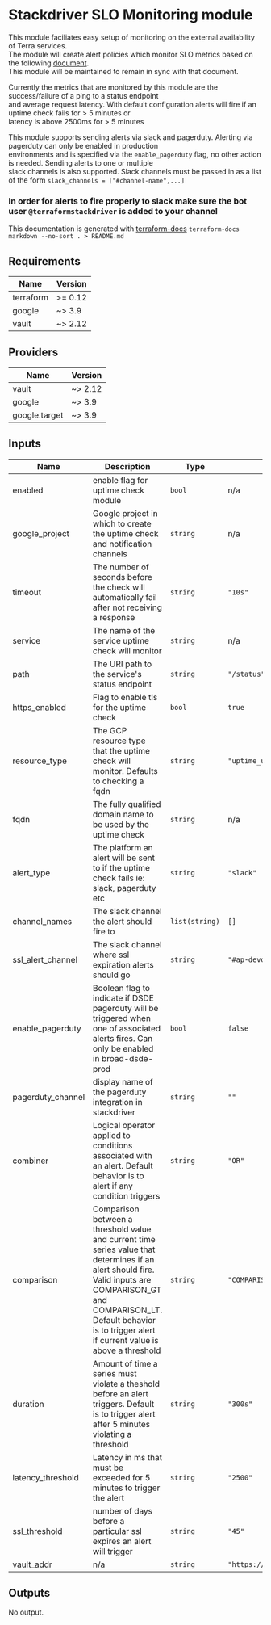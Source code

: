 # Stackdriver SLO Monitoring module

This module faciliates easy setup of monitoring on the external availability of Terra services.  
The module will create alert policies which monitor SLO metrics based on the following [document](https://docs.google.com/document/d/15YhNvO4pPC-R3mA1rgZIdlXJzmOHm3kIv1rLo4xWZ_g/edit).  
This module will be maintained to remain in sync with that document.

Currently the metrics that are monitored by this module are the success/failure of a ping to a status endpoint  
and average request latency. With default configuration alerts will fire if an uptime check fails for  > 5 minutes or  
latency is above 2500ms for > 5 minutes

This module supports sending alerts via slack and pagerduty. Alerting via pagerduty can only be enabled in production  
environments and is specified via the `enable_pagerduty` flag, no other action is needed. Sending alerts to one or multiple  
slack channels is also supported. Slack channels must be passed in as a list of the form `slack_channels = ["#channel-name",...]`
### In order for alerts to fire properly to slack make sure the bot user `@terraformstackdriver` is added to your channel

This documentation is generated with [terraform-docs](https://github.com/terraform-docs/terraform-docs) `terraform-docs markdown --no-sort . > README.md`

## Requirements

| Name | Version |
|------|---------|
| terraform | >= 0.12 |
| google | ~> 3.9 |
| vault | ~> 2.12 |

## Providers

| Name | Version |
|------|---------|
| vault | ~> 2.12 |
| google | ~> 3.9 |
| google.target | ~> 3.9 |

## Inputs

| Name | Description | Type | Default | Required |
|------|-------------|------|---------|:--------:|
| enabled | enable flag for uptime check module | `bool` | n/a | yes |
| google\_project | Google project in which to create the uptime check and notification channels | `string` | n/a | yes |
| timeout | The number of seconds before the check will automatically fail after not receiving a response | `string` | `"10s"` | no |
| service | The name of the service uptime check will monitor | `string` | n/a | yes |
| path | The URI path to the service's status endpoint | `string` | `"/status"` | no |
| https\_enabled | Flag to enable tls for the uptime check | `bool` | `true` | no |
| resource\_type | The GCP resource type that the uptime check will monitor. Defaults to checking a fqdn | `string` | `"uptime_url"` | no |
| fqdn | The fully qualified domain name to be used by the uptime check | `string` | n/a | yes |
| alert\_type | The platform an alert will be sent to if the uptime check fails ie: slack, pagerduty etc | `string` | `"slack"` | no |
| channel\_names | The slack channel the alert should fire to | `list(string)` | `[]` | no |
| ssl\_alert\_channel | The slack channel where ssl expiration alerts should go | `string` | `"#ap-devops"` | no |
| enable\_pagerduty | Boolean flag to indicate if DSDE pagerduty will be triggered when one of associated alerts fires. Can only be enabled in broad-dsde-prod | `bool` | `false` | no |
| pagerduty\_channel | display name of the pagerduty integration in stackdriver | `string` | `""` | no |
| combiner | Logical operator applied to conditions associated with an alert. Default behavior is to alert if any condition triggers | `string` | `"OR"` | no |
| comparison | Comparison between a threshold value and current time series value that determines if an alert should fire. Valid inputs are COMPARISON\_GT and COMPARISON\_LT. Default behavior is to trigger alert if current value is above a threshold | `string` | `"COMPARISON_GT"` | no |
| duration | Amount of time a series must violate a theshold before an alert triggers. Default is to trigger alert after 5 minutes violating a threshold | `string` | `"300s"` | no |
| latency\_threshold | Latency in ms that must be exceeded for 5 minutes to trigger the alert | `string` | `"2500"` | no |
| ssl\_threshold | number of days before a particular ssl expires an alert will trigger | `string` | `"45"` | no |
| vault\_addr | n/a | `string` | `"https://clotho.broadinstitute.org:8200"` | no |

## Outputs

No output.

